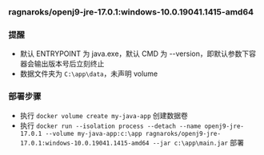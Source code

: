 ### ragnaroks/openj9-jre-17.0.1:windows-10.0.19041.1415-amd64

### 提醒
- 默认 ENTRYPOINT 为 java.exe，默认 CMD 为 --version，即默认参数下容器会输出版本号后立刻终止
- 数据文件夹为 `C:\app\data`，未声明 volume

### 部署步骤
- 执行 `docker volume create my-java-app` 创建数据卷
- 执行 `docker run --isolation process --detach --name openj9-jre-17.0.1 --volume my-java-app:c:\app ragnaroks/openj9-jre-17.0.1:windows-10.0.19041.1415-amd64 --jar c:\app\main.jar` 部署